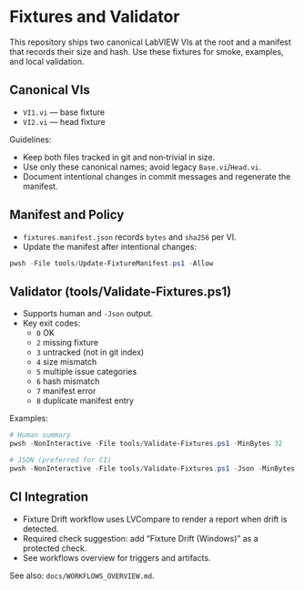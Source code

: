 # Fixtures and Validator

This repository ships two canonical LabVIEW VIs at the root and a manifest that records their size and hash. Use these fixtures for smoke, examples, and local validation.

## Canonical VIs

- `VI1.vi` — base fixture
- `VI2.vi` — head fixture

Guidelines:

- Keep both files tracked in git and non‑trivial in size.
- Use only these canonical names; avoid legacy `Base.vi`/`Head.vi`.
- Document intentional changes in commit messages and regenerate the manifest.

## Manifest and Policy

- `fixtures.manifest.json` records `bytes` and `sha256` per VI.
- Update the manifest after intentional changes:

```powershell
pwsh -File tools/Update-FixtureManifest.ps1 -Allow
```

## Validator (tools/Validate‑Fixtures.ps1)

- Supports human and `-Json` output.
- Key exit codes:
  - `0` OK
  - `2` missing fixture
  - `3` untracked (not in git index)
  - `4` size mismatch
  - `5` multiple issue categories
  - `6` hash mismatch
  - `7` manifest error
  - `8` duplicate manifest entry

Examples:

```powershell
# Human summary
pwsh -NonInteractive -File tools/Validate-Fixtures.ps1 -MinBytes 32

# JSON (preferred for CI)
pwsh -NonInteractive -File tools/Validate-Fixtures.ps1 -Json -MinBytes 32 > fixture-validation.json
```

## CI Integration

- Fixture Drift workflow uses LVCompare to render a report when drift is detected.
- Required check suggestion: add “Fixture Drift (Windows)” as a protected check.
- See workflows overview for triggers and artifacts.

See also: `docs/WORKFLOWS_OVERVIEW.md`.
